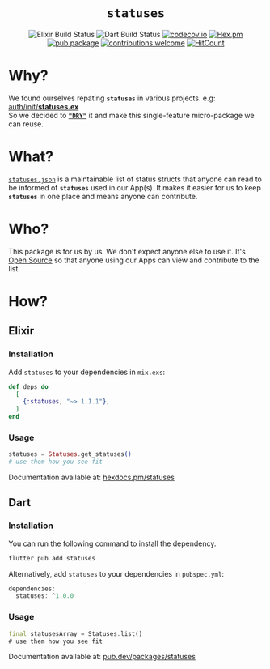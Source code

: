 <div align="center">

# `statuses`

![Elixir Build Status](https://img.shields.io/github/actions/workflow/status/dwyl/statuses/elixir.yml?label=Elixir&style=flat-square)
![Dart Build Status](https://img.shields.io/github/actions/workflow/status/dwyl/statuses/dart.yml?label=Dart&style=flat-square)
[![codecov.io](https://img.shields.io/codecov/c/github/dwyl/statuses/main.svg?style=flat-square)](http://codecov.io/github/dwyl/statuses?branch=main)
[![Hex.pm](https://img.shields.io/hexpm/v/statuses?color=brightgreen&style=flat-square)](https://hex.pm/packages/statuses)
[![pub package](https://img.shields.io/pub/v/statuses.svg?color=brightgreen&style=flat-square)](https://pub.dev/packages/statuses)
[![contributions welcome](https://img.shields.io/badge/contributions-welcome-brightgreen.svg?style=flat-square)](https://github.com/dwyl/statuses#contributing)
[![HitCount](http://hits.dwyl.com/dwyl/statuses.svg)](http://hits.dwyl.com/dwyl/statuses)

</div>

# Why?

We found ourselves repating **`statuses`**
in various projects.
e.g:
[auth/init/**statuses.ex**](https://github.com/dwyl/auth/blob/568d0fd7a4a4f7ec53514c76e0e263c3f82e61ca/lib/auth/init/statuses.ex#L3-L106) <br />
So we decided to 
[**`"DRY"`**](https://en.wikipedia.org/wiki/Don't_repeat_yourself) 
it
and make this single-feature micro-package
we can reuse.

# What?

[`statuses.json`](https://github.com/dwyl/statuses/blob/main/lib/statuses.ex)
is a maintainable list of status structs
that anyone can read 
to be informed of **`statuses`**
used in our App(s).
It makes it easier for us to keep **`statuses`**
in one place 
and means 
anyone can contribute.

# Who?

This package is for us by us.
We don't expect anyone else to use it.
It's 
[Open Source](https://github.com/dwyl/intellectual-property)
so that
anyone using our Apps can view 
and contribute to the list.

# How?

## Elixir

### Installation

Add `statuses` 
to your dependencies 
in `mix.exs`:

```elixir
def deps do
  [
    {:statuses, "~> 1.1.1"},
  ]
end
```

### Usage

```elixir
statuses = Statuses.get_statuses()
# use them how you see fit
```

Documentation available at: 
[hexdocs.pm/statuses](https://hexdocs.pm/statuses)


## Dart

### Installation

You can run the following command
to install the dependency.

```sh
flutter pub add statuses
```

Alternatively,
add `statuses` 
to your dependencies 
in `pubspec.yml`:

```dart
dependencies:
  statuses: ^1.0.0
```

### Usage

```dart
final statusesArray = Statuses.list()
# use them how you see fit
```

Documentation available at: 
[pub.dev/packages/statuses](https://pub.dev/packages/statuses)
